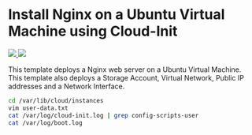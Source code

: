 # Install Nginx on a Ubuntu Virtual Machine using Cloud-Init

<a href="https://portal.azure.com/#create/Microsoft.Template/uri/https%3A%2F%2Fraw.githubusercontent.com%2Falihhussain%2FAzureTemplates%2Fmaster%2Fcloud-init%2Fbase%2Fazuredeploy.json" target="_blank">
    <img src="http://azuredeploy.net/deploybutton.png"/>
</a>
<a href="http://armviz.io/#/?load=https%3A%2F%2Fraw.githubusercontent.com%2Falihhussain%2FAzureTemplates%2Fmaster%2Fcloud-init%2Fbase%2Fazuredeploy.json" target="_blank">
    <img src="http://armviz.io/visualizebutton.png"/>
</a>

This template deploys a Nginx web server on a Ubuntu Virtual Machine. This template also deploys a Storage Account, Virtual Network, Public IP addresses and a Network Interface.

```bash
cd /var/lib/cloud/instances
vim user-data.txt
cat /var/log/cloud-init.log | grep config-scripts-user
cat /var/log/boot.log

```